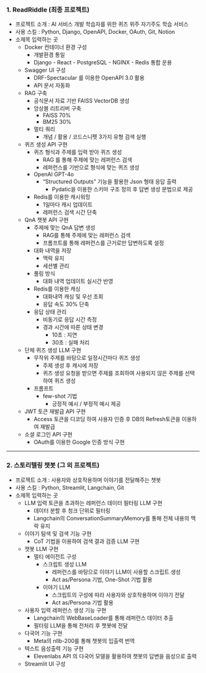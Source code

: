 ### 1. ReadRiddle (최종 프로젝트)

- 프로젝트 소개 : AI 서비스 개발 학습자를 위한 퀴즈 위주 자기주도 학습 서비스
- 사용 스킬 : Python, Django, OpenAPI, Docker, OAuth, Git, Notion
- 소제목 입력하는 곳
    - Docker 컨테이너 환경 구성
        - 개발환경 통일
        - Django - React - PostgreSQL - NGINX - Redis 통합 운용
    - Swagger UI 구성
        - DRF-Spectacular 를 이용한 OpenAPI 3.0 활용
        - API 문서 자동화
    - RAG 구축
        - 공식문서 자료 기반 FAISS VectorDB 생성
        - 앙상블 리트리버 구축
            - FAISS 70%
            - BM25 30%
        - 멀티 쿼리
            - 개념 / 활용 / 코드스니펫 3가지 유형 검색 실행
    - 퀴즈 생성 API 구현
        - 퀴즈 형식과 주제를 입력 받아 퀴즈 생성
            - RAG 를 통해 주제에 맞는 레퍼런스 검색
            - 레퍼런스를 기반으로 형식에 맞는 퀴즈 생성
        - OpenAI GPT-4o
            - “Structured Outputs” 기능을 활용한 Json 형태 응답 출력
                - Pydatic을 이용한 스키마 구조 정의 후 답변 생성 문법으로 제공
        - Redis를 이용한 캐시워밍
            - 1일마다 캐시 업데이트
            - 레퍼런스 검색 시간 단축
    - QnA 챗봇 API 구현
        - 주제에 맞는 QnA 답변 생성
            - RAG를 통해 주제에 맞는 레퍼런스 검색
            - 프롬프트를 통해 레퍼런스를 근거로만 답변하도록 설정
        - 대화 내역을 저장
            - 맥락 유지
            - 세션별 관리
        - 풀링 방식
            - 대화 내역 업데이트 실시간 반영
        - Redis를 이용한 캐싱
            - 대화내역 캐싱 및 우선 조회
            - 응답 속도 30% 단축
        - 응답 상태 관리
            - 비동기로 응답 시간 측정
            - 경과 시간에 따른 상태 변경
                - 10초 : 지연
                - 30초 : 실패 처리
    - 단체 퀴즈 생성 LLM 구현
        - 무작위 주제를 바탕으로 일정시간마다 퀴즈 생성
            - 주제 생성 후 캐시에 저장
            - 퀴즈 생성 요청을 받으면 주제를 조회하여 사용되지 않은 주제를 선택하여 퀴즈 생성
        - 프롬프트
            - few-shot 기법
                - 긍정적 예시 / 부정적 예시 제공
    - JWT 토큰 재발급 API 구현
        - Access 토큰을 디코딩 하여 사용자 인증 후 DB의 Refresh토큰을 이용하여 재발급
    - 소셜 로그인 API 구현
        - OAuth를 이용한 Google 인증 방식 구현

---

### 2.  스토리텔링 챗봇 (그 외 프로젝트)

- 프로젝트 소개 : 사용자와 상호작용하며 이야기를 전달해주는 챗봇
- 사용 스킬 : Python, Streamlit, Langchain, Git
- 소제목 입력하는 곳
    - LLM 입력 토큰을 초과하는 레퍼런스 데이터 필터링 LLM 구현
        - 데이터 분할 후 청크 단위로 필터링
        - Langchain의 ConversationSummaryMemory를 통해 전체 내용의 맥락 유지
    - 이야기 탐색 및 검색 기능 구현
        - CoT 기법을 이용하여 검색 결과 검증 LLM 구현
    - 챗봇 LLM 구현
        - 멀티 에이전트 구성
            - 스크립트 생성 LLM
                - 레퍼런스를 바탕으로 이야기 LLM이 사용할 스크립트 생성
                - Act as/Persona 기법, One-Shot 기법 활용
            - 이야기 LLM
                - 스크립트의 구성에 따라 사용자와 상호작용하며 이야기 전달
                - Act as/Persona 기법 활용
    - 사용자 입력 레퍼런스 생성 기능 구현
        - Langchain의 WebBaseLoader를 통해 레퍼런스 데이터 추출
        - 필터링 LLM을 통해 전처리 후 챗봇에 전달
    - 다국어 기능 구현
        - Meta의 nllb-200를 통해 챗봇의 입출력 번역
    - 텍스트 음성출력 기능 구현
        - Elevenlabs API 의 다국어 모델을 활용하여 챗봇의 답변을 음성으로 출력
    - Streamlit UI 구성